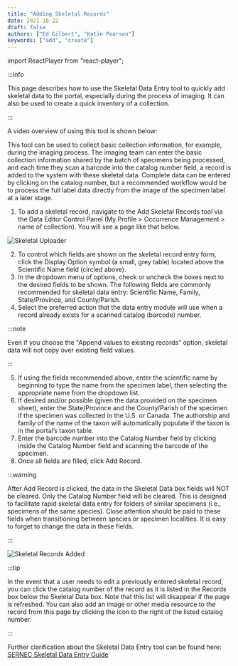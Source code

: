 ```yaml
---
title: "Adding Skeletal Records"
date: 2021-10-22
draft: false
authors: ["Ed Gilbert", "Katie Pearson"]
keywords: ["add", "create"]
---
```


import ReactPlayer from "react-player";

:::info

This page describes how to use the Skeletal Data Entry tool to quickly add skeletal data to the portal, especially during the process of imaging. It can also be used to create a quick inventory of a collection.

:::

A video overview of using this tool is shown below:

<ReactPlayer
  playing={false}
  controls
  url="http://www.youtube.com/watch?v=NKSWbL8twzk"
/>

This tool can be used to collect basic collection information, for example, during the imaging process. The imaging team can enter the basic collection information shared by the batch of specimens being processed, and each time they scan a barcode into the catalog number field, a record is added to the system with these skeletal data. Complete data can be entered by clicking on the catalog number, but a recommended workflow would be to process the full label data directly from the image of the specimen label at a later stage.

1. To add a skeletal record, navigate to the Add Skeletal Records tool via the Data Editor Control Panel (My Profile > Occurrence Management > name of collection). You will see a page like that below.

![Skeletal Uploader](/img/addskeletal.jpg)

2. To control which fields are shown on the skeletal record entry form, click the Display Option symbol (a small, grey table) located above the Scientific Name field (circled above).
3. In the dropdown menu of options, check or uncheck the boxes next to the desired fields to be shown. The following fields are commonly recommended for skeletal data entry: Scientific Name, Family, State/Province, and County/Parish.
4. Select the preferred action that the data entry module will use when a record already exists for a scanned catalog (barcode) number.

:::note

Even if you choose the "Append values to existing records" option, skeletal data will not copy over existing field values.

:::

5. If using the fields recommended above, enter the scientific name by beginning to type the name from the specimen label, then selecting the appropriate name from the dropdown list.
6. If desired and/or possible (given the data provided on the specimen sheet), enter the State/Province and the County/Parish of the specimen if the specimen was collected in the U.S. or Canada. The authorship and family of the name of the taxon will automatically populate if the taxon is in the portal’s taxon table.
7. Enter the barcode number into the Catalog Number field by clicking inside the Catalog Number field and scanning the barcode of the specimen.
8. Once all fields are filled, click Add Record.

:::warning

After Add Record is clicked, the data in the Skeletal Data box fields will NOT be cleared. Only the Catalog Number field will be cleared. This is designed to facilitate rapid skeletal data entry for folders of similar specimens (i.e., specimens of the same species). Close attention should be paid to these fields when transitioning between species or specimen localities. It is easy to forget to change the data in these fields.

:::

![Skeletal Records Added](/img/skeletaladded.png)

:::tip

In the event that a user needs to edit a previously entered skeletal record, you can click the catalog number of the record as it is listed in the Records box below the Skeletal Data box. Note that this list will disappear if the page is refreshed. You can also add an image or other media resource to the record from this page by clicking the icon to the right of the listed catalog number.

:::

Further clarification about the Skeletal Data Entry tool can be found here: [SERNEC Skeletal Data Entry Guide](https://herbarium.appstate.edu/sites/herbarium.appstate.edu/files/sernec-tcn.skeletaldataentryv3.pdf)
